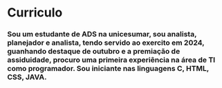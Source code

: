 # Curriculo

### Sou um estudante de ADS na unicesumar, sou analista, planejador e analista, tendo servido ao exercito em 2024, guanhando destaque de outubro e a premiação de assiduidade, procuro uma primeira experiência na área de TI como programador. Sou iniciante nas linguagens C, HTML, CSS, JAVA. 

 
